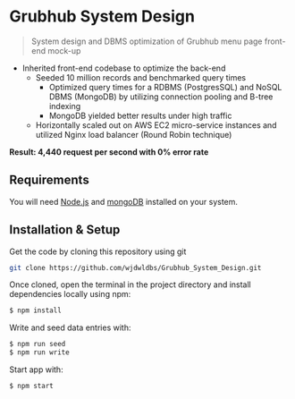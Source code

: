 # Grubhub System Design

> System design and DBMS optimization of Grubhub menu page front-end mock-up

* Inherited front-end codebase to optimize the back-end
  * Seeded 10 million records and benchmarked query times
    * Optimized query times for a RDBMS (PostgresSQL) and NoSQL DBMS (MongoDB) by utilizing connection pooling and B-tree indexing
    * MongoDB yielded better results under high traffic
  * Horizontally scaled out on AWS EC2 micro-service instances and utilized Nginx load balancer (Round Robin technique)

**Result: 4,440 request per second with 0% error rate**

## Requirements <a name="requirements"></a>

You will need [Node.js](https://nodejs.org/en/) and [mongoDB](https://docs.mongodb.com/manual/administration/install-community/) installed on your system.

## Installation & Setup <a name="installation"></a>

Get the code by cloning this repository using git

```bash
git clone https://github.com/wjdwldbs/Grubhub_System_Design.git
```

Once cloned, open the terminal in the project directory and install dependencies locally using npm:

```bash
$ npm install
```

Write and seed data entries with:

```bash
$ npm run seed
$ npm run write
```

Start app with:

```bash
$ npm start
```
